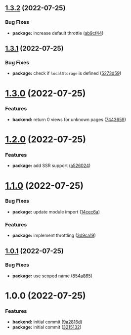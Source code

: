 ## [1.3.2](https://github.com/DerYeger/page-views/compare/v1.3.1...v1.3.2) (2022-07-25)


### Bug Fixes

* **package:** increase default throttle ([ab9cf44](https://github.com/DerYeger/page-views/commit/ab9cf44c79b43a7ee26f69ab9f59d4314295c289))

## [1.3.1](https://github.com/DerYeger/page-views/compare/v1.3.0...v1.3.1) (2022-07-25)


### Bug Fixes

* **package:** check if `localStorage` is defined ([5273d59](https://github.com/DerYeger/page-views/commit/5273d5970bb3bb9ec86240ad77e26f139be062a3))

# [1.3.0](https://github.com/DerYeger/page-views/compare/v1.2.0...v1.3.0) (2022-07-25)


### Features

* **backend:** return 0 views for unknown pages ([7443659](https://github.com/DerYeger/page-views/commit/74436599c4889b42773cbaf14d9b582c4939a11e))

# [1.2.0](https://github.com/DerYeger/page-views/compare/v1.1.0...v1.2.0) (2022-07-25)


### Features

* **package:** add SSR support ([a526024](https://github.com/DerYeger/page-views/commit/a5260243201e44cb1ae120b470a38f595b2ad654))

# [1.1.0](https://github.com/DerYeger/page-views/compare/v1.0.1...v1.1.0) (2022-07-25)


### Bug Fixes

* **package:** update module import ([14cec6a](https://github.com/DerYeger/page-views/commit/14cec6ad5b4b1fa19d5489715f04fd9de7c82e3a))


### Features

* **package:** implement throttling ([3d9ca19](https://github.com/DerYeger/page-views/commit/3d9ca1921c03a1fb9079cbcea6ed91f1503d2436))

## [1.0.1](https://github.com/DerYeger/page-views/compare/v1.0.0...v1.0.1) (2022-07-25)


### Bug Fixes

* **package:** use scoped name ([854a865](https://github.com/DerYeger/page-views/commit/854a865c747f42a36e44cc30bb9c2830cb8d2a1e))

# 1.0.0 (2022-07-25)


### Features

* **backend:** initial commit ([9a2816d](https://github.com/DerYeger/page-views/commit/9a2816df3c7f089e3f13f1662f75c1e82f4e150d))
* **package:** initial commit ([3215132](https://github.com/DerYeger/page-views/commit/321513233687f578af61967b60ac1d61b527acc8))
